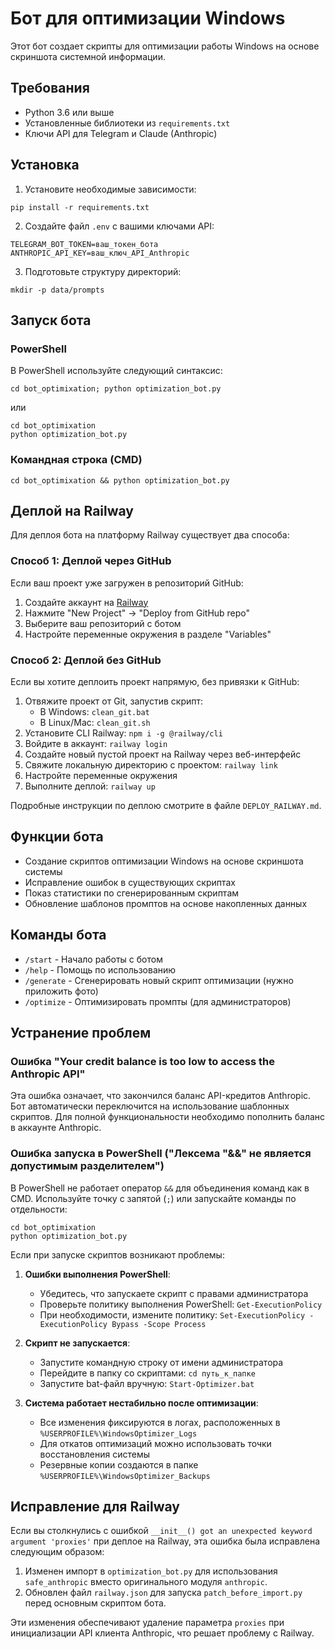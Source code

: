 # Бот для оптимизации Windows

Этот бот создает скрипты для оптимизации работы Windows на основе скриншота системной информации.

## Требования

- Python 3.6 или выше
- Установленные библиотеки из `requirements.txt`
- Ключи API для Telegram и Claude (Anthropic)

## Установка

1. Установите необходимые зависимости:
```
pip install -r requirements.txt
```

2. Создайте файл `.env` с вашими ключами API:
```
TELEGRAM_BOT_TOKEN=ваш_токен_бота
ANTHROPIC_API_KEY=ваш_ключ_API_Anthropic
```

3. Подготовьте структуру директорий:
```
mkdir -p data/prompts
```

## Запуск бота

### PowerShell
В PowerShell используйте следующий синтаксис:
```
cd bot_optimixation; python optimization_bot.py
```
или
```
cd bot_optimixation
python optimization_bot.py
```

### Командная строка (CMD)
```
cd bot_optimixation && python optimization_bot.py
```

## Деплой на Railway

Для деплоя бота на платформу Railway существует два способа:

### Способ 1: Деплой через GitHub
Если ваш проект уже загружен в репозиторий GitHub:
1. Создайте аккаунт на [Railway](https://railway.app/)
2. Нажмите "New Project" → "Deploy from GitHub repo"
3. Выберите ваш репозиторий с ботом
4. Настройте переменные окружения в разделе "Variables"

### Способ 2: Деплой без GitHub
Если вы хотите деплоить проект напрямую, без привязки к GitHub:
1. Отвяжите проект от Git, запустив скрипт:
   - В Windows: `clean_git.bat`
   - В Linux/Mac: `clean_git.sh`
2. Установите CLI Railway: `npm i -g @railway/cli`
3. Войдите в аккаунт: `railway login`
4. Создайте новый пустой проект на Railway через веб-интерфейс
5. Свяжите локальную директорию с проектом: `railway link`
6. Настройте переменные окружения
7. Выполните деплой: `railway up`

Подробные инструкции по деплою смотрите в файле `DEPLOY_RAILWAY.md`.

## Функции бота

- Создание скриптов оптимизации Windows на основе скриншота системы
- Исправление ошибок в существующих скриптах
- Показ статистики по сгенерированным скриптам
- Обновление шаблонов промптов на основе накопленных данных

## Команды бота

- `/start` - Начало работы с ботом
- `/help` - Помощь по использованию
- `/generate` - Сгенерировать новый скрипт оптимизации (нужно приложить фото)
- `/optimize` - Оптимизировать промпты (для администраторов)

## Устранение проблем

### Ошибка "Your credit balance is too low to access the Anthropic API"
Эта ошибка означает, что закончился баланс API-кредитов Anthropic. Бот автоматически переключится на использование шаблонных скриптов. Для полной функциональности необходимо пополнить баланс в аккаунте Anthropic.

### Ошибка запуска в PowerShell ("Лексема "&&" не является допустимым разделителем")
В PowerShell не работает оператор `&&` для объединения команд как в CMD. Используйте точку с запятой (`;`) или запускайте команды по отдельности:
```
cd bot_optimixation
python optimization_bot.py
```

Если при запуске скриптов возникают проблемы:

1. **Ошибки выполнения PowerShell**:
   - Убедитесь, что запускаете скрипт с правами администратора
   - Проверьте политику выполнения PowerShell: `Get-ExecutionPolicy`
   - При необходимости, измените политику: `Set-ExecutionPolicy -ExecutionPolicy Bypass -Scope Process`

2. **Скрипт не запускается**:
   - Запустите командную строку от имени администратора
   - Перейдите в папку со скриптами: `cd путь_к_папке`
   - Запустите bat-файл вручную: `Start-Optimizer.bat`

3. **Система работает нестабильно после оптимизации**:
   - Все изменения фиксируются в логах, расположенных в `%USERPROFILE%\WindowsOptimizer_Logs`
   - Для откатов оптимизаций можно использовать точки восстановления системы
   - Резервные копии создаются в папке `%USERPROFILE%\WindowsOptimizer_Backups` 

## Исправление для Railway

Если вы столкнулись с ошибкой `__init__() got an unexpected keyword argument 'proxies'` при деплое на Railway, эта ошибка была исправлена следующим образом:

1. Изменен импорт в `optimization_bot.py` для использования `safe_anthropic` вместо оригинального модуля `anthropic`.
2. Обновлен файл `railway.json` для запуска `patch_before_import.py` перед основным скриптом бота.

Эти изменения обеспечивают удаление параметра `proxies` при инициализации API клиента Anthropic, что решает проблему с Railway.